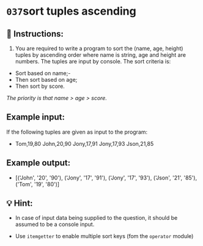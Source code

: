 # `037`sort tuples ascending

## 📝 Instructions:

1. You are required to write a program to sort the (name, age, height) tuples by ascending order where name is string, age and height are numbers. The tuples are input by console. The sort criteria is:

- Sort based on name;-
- Then sort based on age;
- Then sort by score.

*The priority is that name > age > score.*

## Example input:

If the following tuples are given as input to the program:

+ Tom,19,80
  John,20,90
  Jony,17,91
  Jony,17,93
  Json,21,85

## Example output:

+ [('John', '20', '90'), ('Jony', '17', '91'), ('Jony', '17', '93'), ('Json', '21', '85'), ('Tom', '19', '80')]

## 💡 Hint:

+ In case of input data being supplied to the question, it should be assumed to be a console input.

+  Use `itemgetter` to enable multiple sort keys (fom the `operator` module)